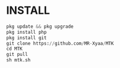 # INSTALL 
```python
pkg update && pkg upgrade
pkg install php
pkg install git
git clone https://github.com/MR-Xyaa/MTK
cd MTK
git pull
sh mtk.sh
```

